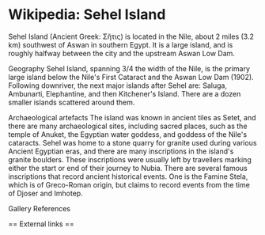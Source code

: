 
# Wikipedia: Sehel Island
Sehel Island (Ancient Greek: Σῆτις) is located in the Nile, about 2 miles (3.2 km) southwest of Aswan in southern Egypt. It is a large island, and is roughly halfway between the city and the upstream Aswan Low Dam.

Geography
Sehel Island, spanning 3/4 the width of the Nile, is the primary large island below the Nile's First Cataract and the Aswan Low Dam (1902). Following downriver, the next major islands after Sehel are: Saluga, Ambunarti, Elephantine, and then Kitchener's Island. There are a dozen smaller islands scattered around them.

Archaeological artefacts
The island was known in ancient tiles as Setet, and there are many archaeological sites, including sacred places, such as the temple of Anuket, the Egyptian water goddess, and goddess of the Nile's cataracts.
Sehel was home to a stone quarry for granite used during various Ancient Egyptian eras, and there are many inscriptions in the island's granite boulders. These inscriptions were usually left by travellers marking either the start or end of their journey to Nubia. There are several famous inscriptions that record ancient historical events. One is the Famine Stela, which is of Greco-Roman origin, but claims to record events from the time of Djoser and Imhotep.

Gallery
References


== External links ==